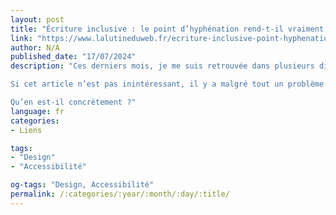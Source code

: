 ```yaml
---
layout: post
title: "Écriture inclusive : le point d’hyphénation rend-t-il vraiment meilleure la lecture par les lecteurs d’écran ?"
link: "https://www.lalutineduweb.fr/ecriture-inclusive-point-hyphenation-accessibilite-lecteurs-ecran/"
author: N/A
published_date: "17/07/2024"
description: "Ces derniers mois, je me suis retrouvée dans plusieurs discussions sur l’écriture inclusive où des personnes partageaient un article qui dit qu’il faudrait utiliser le point d’hyphénation plutôt que le point médian lorsqu’on utilise des abréviations inclusives parce que la lecture par les lecteurs d’écran serait meilleure. Cet article s’intitule « Point médian final : point d’hyphénation ‧ » et a été écrit par Matti Schneider en 2019.

Si cet article n’est pas inintéressant, il y a malgré tout un problème de taille : un seul lecteur d’écran a été testé, VoiceOver sur MacOS. Or, il existe différents lecteurs d’écran et tous ne se comportent pas de la même façon. Le synthétiseur se trouvant dans ces logiciels peut aussi faire varier les choses ainsi que la voix utilisée. De plus, tout ceci évolue dans le temps.

Qu’en est-il concrètement ?"
language: fr
categories:
- Liens

tags:
- "Design"
- "Accessibilité"

og-tags: "Design, Accessibilité"
permalink: /:categories/:year/:month/:day/:title/
---
```

